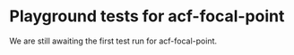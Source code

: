 # Playground tests for acf-focal-point
We are still awaiting the first test run for acf-focal-point.
